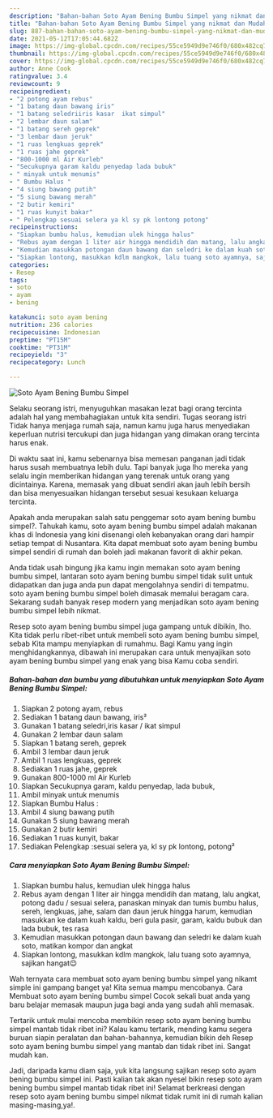```yaml
---
description: "Bahan-bahan Soto Ayam Bening Bumbu Simpel yang nikmat dan Mudah Dibuat"
title: "Bahan-bahan Soto Ayam Bening Bumbu Simpel yang nikmat dan Mudah Dibuat"
slug: 887-bahan-bahan-soto-ayam-bening-bumbu-simpel-yang-nikmat-dan-mudah-dibuat
date: 2021-05-12T17:05:44.682Z
image: https://img-global.cpcdn.com/recipes/55ce5949d9e746f0/680x482cq70/soto-ayam-bening-bumbu-simpel-foto-resep-utama.jpg
thumbnail: https://img-global.cpcdn.com/recipes/55ce5949d9e746f0/680x482cq70/soto-ayam-bening-bumbu-simpel-foto-resep-utama.jpg
cover: https://img-global.cpcdn.com/recipes/55ce5949d9e746f0/680x482cq70/soto-ayam-bening-bumbu-simpel-foto-resep-utama.jpg
author: Anne Cook
ratingvalue: 3.4
reviewcount: 9
recipeingredient:
- "2 potong ayam rebus"
- "1 batang daun bawang iris"
- "1 batang seledriiris kasar  ikat simpul"
- "2 lembar daun salam"
- "1 batang sereh geprek"
- "3 lembar daun jeruk"
- "1 ruas lengkuas geprek"
- "1 ruas jahe geprek"
- "800-1000 ml Air Kurleb"
- "Secukupnya garam kaldu penyedap lada bubuk"
- " minyak untuk menumis"
- " Bumbu Halus "
- "4 siung bawang putih"
- "5 siung bawang merah"
- "2 butir kemiri"
- "1 ruas kunyit bakar"
- " Pelengkap sesuai selera ya kl sy pk lontong potong"
recipeinstructions:
- "Siapkan bumbu halus, kemudian ulek hingga halus"
- "Rebus ayam dengan 1 liter air hingga mendidih dan matang, lalu angkat, potong dadu / sesuai selera, panaskan minyak dan tumis bumbu halus, sereh, lengkuas, jahe, salam dan daun jeruk hingga harum, kemudian masukkan ke dalam kuah kaldu, beri gula pasir, garam, kaldu bubuk dan lada bubuk, tes rasa"
- "Kemudian masukkan potongan daun bawang dan seledri ke dalam kuah soto, matikan kompor dan angkat"
- "Siapkan lontong, masukkan kdlm mangkok, lalu tuang soto ayamnya, sajikan hangat😉"
categories:
- Resep
tags:
- soto
- ayam
- bening

katakunci: soto ayam bening 
nutrition: 236 calories
recipecuisine: Indonesian
preptime: "PT15M"
cooktime: "PT31M"
recipeyield: "3"
recipecategory: Lunch

---
```



![Soto Ayam Bening Bumbu Simpel](https://img-global.cpcdn.com/recipes/55ce5949d9e746f0/680x482cq70/soto-ayam-bening-bumbu-simpel-foto-resep-utama.jpg)

Selaku seorang istri, menyuguhkan masakan lezat bagi orang tercinta adalah hal yang membahagiakan untuk kita sendiri. Tugas seorang istri Tidak hanya menjaga rumah saja, namun kamu juga harus menyediakan keperluan nutrisi tercukupi dan juga hidangan yang dimakan orang tercinta harus enak.

Di waktu  saat ini, kamu sebenarnya bisa memesan panganan jadi tidak harus susah membuatnya lebih dulu. Tapi banyak juga lho mereka yang selalu ingin memberikan hidangan yang terenak untuk orang yang dicintainya. Karena, memasak yang dibuat sendiri akan jauh lebih bersih dan bisa menyesuaikan hidangan tersebut sesuai kesukaan keluarga tercinta. 



Apakah anda merupakan salah satu penggemar soto ayam bening bumbu simpel?. Tahukah kamu, soto ayam bening bumbu simpel adalah makanan khas di Indonesia yang kini disenangi oleh kebanyakan orang dari hampir setiap tempat di Nusantara. Kita dapat membuat soto ayam bening bumbu simpel sendiri di rumah dan boleh jadi makanan favorit di akhir pekan.

Anda tidak usah bingung jika kamu ingin memakan soto ayam bening bumbu simpel, lantaran soto ayam bening bumbu simpel tidak sulit untuk didapatkan dan juga anda pun dapat mengolahnya sendiri di tempatmu. soto ayam bening bumbu simpel boleh dimasak memalui beragam cara. Sekarang sudah banyak resep modern yang menjadikan soto ayam bening bumbu simpel lebih nikmat.

Resep soto ayam bening bumbu simpel juga gampang untuk dibikin, lho. Kita tidak perlu ribet-ribet untuk membeli soto ayam bening bumbu simpel, sebab Kita mampu menyiapkan di rumahmu. Bagi Kamu yang ingin menghidangkannya, dibawah ini merupakan cara untuk menyajikan soto ayam bening bumbu simpel yang enak yang bisa Kamu coba sendiri.

<!--inarticleads1-->

##### Bahan-bahan dan bumbu yang dibutuhkan untuk menyiapkan Soto Ayam Bening Bumbu Simpel:

1. Siapkan 2 potong ayam, rebus
1. Sediakan 1 batang daun bawang, iris²
1. Gunakan 1 batang seledri,iris kasar / ikat simpul
1. Gunakan 2 lembar daun salam
1. Siapkan 1 batang sereh, geprek
1. Ambil 3 lembar daun jeruk
1. Ambil 1 ruas lengkuas, geprek
1. Sediakan 1 ruas jahe, geprek
1. Gunakan 800-1000 ml Air Kurleb
1. Siapkan Secukupnya garam, kaldu penyedap, lada bubuk,
1. Ambil  minyak untuk menumis
1. Siapkan  Bumbu Halus :
1. Ambil 4 siung bawang putih
1. Gunakan 5 siung bawang merah
1. Gunakan 2 butir kemiri
1. Sediakan 1 ruas kunyit, bakar
1. Sediakan  Pelengkap :sesuai selera ya, kl sy pk lontong, potong²




<!--inarticleads2-->

##### Cara menyiapkan Soto Ayam Bening Bumbu Simpel:

1. Siapkan bumbu halus, kemudian ulek hingga halus
1. Rebus ayam dengan 1 liter air hingga mendidih dan matang, lalu angkat, potong dadu / sesuai selera, panaskan minyak dan tumis bumbu halus, sereh, lengkuas, jahe, salam dan daun jeruk hingga harum, kemudian masukkan ke dalam kuah kaldu, beri gula pasir, garam, kaldu bubuk dan lada bubuk, tes rasa
1. Kemudian masukkan potongan daun bawang dan seledri ke dalam kuah soto, matikan kompor dan angkat
1. Siapkan lontong, masukkan kdlm mangkok, lalu tuang soto ayamnya, sajikan hangat😉




Wah ternyata cara membuat soto ayam bening bumbu simpel yang nikamt simple ini gampang banget ya! Kita semua mampu mencobanya. Cara Membuat soto ayam bening bumbu simpel Cocok sekali buat anda yang baru belajar memasak maupun juga bagi anda yang sudah ahli memasak.

Tertarik untuk mulai mencoba membikin resep soto ayam bening bumbu simpel mantab tidak ribet ini? Kalau kamu tertarik, mending kamu segera buruan siapin peralatan dan bahan-bahannya, kemudian bikin deh Resep soto ayam bening bumbu simpel yang mantab dan tidak ribet ini. Sangat mudah kan. 

Jadi, daripada kamu diam saja, yuk kita langsung sajikan resep soto ayam bening bumbu simpel ini. Pasti kalian tak akan nyesel bikin resep soto ayam bening bumbu simpel mantab tidak ribet ini! Selamat berkreasi dengan resep soto ayam bening bumbu simpel nikmat tidak rumit ini di rumah kalian masing-masing,ya!.

